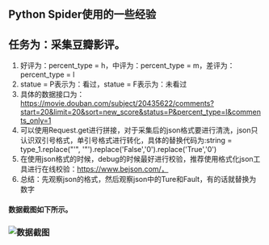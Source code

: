 ## Python Spider使用的一些经验
## 任务为：采集豆瓣影评。
1. 好评为：percent_type = h，中评为：percent_type = m，差评为：percent_type = l
2. statue = P表示为：看过，statue = F表示为：未看过
3. 具体的数据接口为：https://movie.douban.com/subject/20435622/comments?start=20&limit=20&sort=new_score&status=P&percent_type=l&comments_only=1
4. 可以使用Request.get进行拼接，对于采集后的json格式要进行清洗，json只认识双引号格式，单引号格式进行转化，具体的替换代码为:string = type_1.replace("'", '"').replace('False','0').replace('True','0')
5. 在使用json格式的时候，debug的时候最好进行校验，推荐使用格式化json工具进行在线校验：https://www.bejson.com/，
6. 总结：先观察json的格式，然后观察json中的Ture和Fault，有的话就替换为数字
#### 数据截图如下所示。
### ![数据截图](https://github.com/CarryChang/-/blob/master/%E8%B1%86%E7%93%A3%E5%BD%B1%E8%AF%84%E9%87%87%E9%9B%86/%E6%95%B0%E6%8D%AE%E6%88%AA%E5%9B%BE/%E6%95%B0%E6%8D%AE%E6%88%AA%E5%9B%BE.png)
